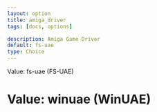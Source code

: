 ```yaml
---
layout: option
title: amiga_driver
tags: [docs, options]

description: Amiga Game Driver
default: fs-uae
type: Choice
---
```


Value: fs-uae (FS-UAE)
# Value: winuae (WinUAE)

